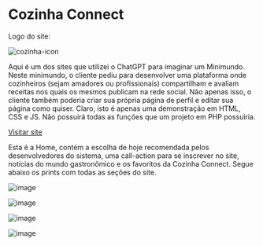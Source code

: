 <h1>Cozinha Connect</h1>
<div display='flex'>
<p>Logo do site:</p>

![cozinha-icon](https://github.com/Yoichiroo/projeto-culinaria/assets/109477475/7aa106ee-eb48-4127-ae20-1b0df6bdb475)
</div>


<p>Aqui é um dos sites que utilizei o ChatGPT para imaginar um Minimundo. 
Neste minimundo, o cliente pediu para desenvolver uma plataforma onde cozinheiros (sejam amadores ou profissionais) compartilham e avaliam receitas nos quais os mesmos publicam na rede social. 
Não apenas isso, o cliente também poderia criar sua própria página de perfil e editar sua página como quiser. Claro, isto é apenas uma demonstração em HTML, CSS e JS. Não possuirá todas as funções 
que um projeto em PHP possuiria. </p>

<a href='yoichiroo.github.io/projeto-culinaria'>Visitar site</a>

<p>Esta é a Home, contém a escolha de hoje recomendada pelos desenvolvedores do sistema, uma call-action para se inscrever no site, notícias do mundo gastronômico e os favoritos da Cozinha Connect. Segue abaixo os prints com todas as seções do site.</p>

![image](https://github.com/Yoichiroo/projeto-culinaria/assets/109477475/e15aa42a-6750-48c2-af53-d501e3929fc6)

![image](https://github.com/Yoichiroo/projeto-culinaria/assets/109477475/87aacfeb-afcc-476a-a1f0-a1bfb95d69c2)

![image](https://github.com/Yoichiroo/projeto-culinaria/assets/109477475/3f1294d4-c43c-4f6d-9906-80a09fa717a1)

![image](https://github.com/Yoichiroo/projeto-culinaria/assets/109477475/401afea3-2b2d-47f1-8b58-fea3fc9619d9)

